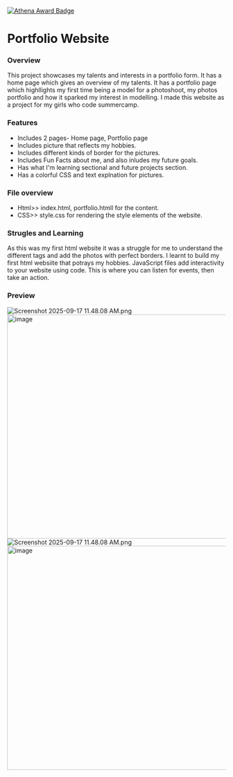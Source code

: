 [![Athena Award Badge](https://img.shields.io/endpoint?url=https%3A%2F%2Faward.athena.hackclub.com%2Fapi%2Fbadge)](https://award.athena.hackclub.com?utm_source=readme)
# Portfolio Website

### Overview
This project showcases my talents and interests in a portfolio form. It has a home page which gives an overview of my talents. It has a portfolio page which highllights my first time being a model for a photoshoot, my photos portfolio and how it sparked my interest in modelling. I made this website as a project for my girls who code summercamp.

### Features
- Includes 2 pages- Home page, Portfolio page
- Includes picture that reflects my hobbies.
- Includes different kinds of border for the pictures.
- Includes Fun Facts about me, and also inludes my future goals.
- Has what I'm learning sectional and future projects section.
- Has a colorful CSS and text explnation for pictures.

### File overview 
- Html>> index.html, portfolio.htmll for the content.
- CSS>> style.css for rendering the style elements of the website.

### Strugles and Learning
As this was my first html website it was a struggle for me to understand the different tags and add the photos with perfect borders. I learnt to build my first html websiite that potrays my hobbies.
JavaScript files add interactivity to your website using code. This is where you can listen for events, then take an action.

### Preview
<img src="blob:chrome-untrusted://media-app/8d3f817e-cdad-470c-b4f4-a24609f8f855" alt="Screenshot 2025-09-17 11.48.08 AM.png"/><img width="610" height="517" alt="image" src="https://github.com/user-attachments/assets/9378249e-8600-400a-8fdd-0c62af684246" />
<img src="blob:chrome-untrusted://media-app/8d3f817e-cdad-470c-b4f4-a24609f8f855" alt="Screenshot 2025-09-17 11.48.08 AM.png"/><img width="610" height="517" alt="image" src="https://github.com/user-attachments/assets/d05e056e-8423-4f79-b9d4-c305b9ee4c81" />


